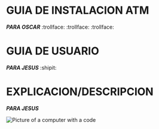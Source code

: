# GUIA DE INSTALACION ATM
***PARA OSCAR*** :trollface: :trollface: :trollface:
# GUIA DE USUARIO
***PARA JESUS*** :shipit:
# EXPLICACION/DESCRIPCION
***PARA JESUS***

![Picture of a computer with a code](https://www.ceupe.com/images/easyblog_articles/3919/b2ap3_large_cdigo-fuente.jpg)

